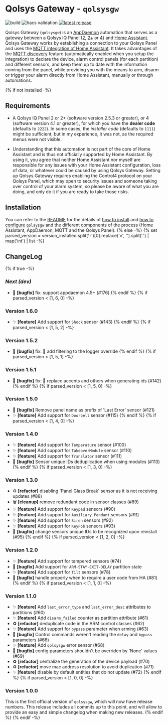 # Qolsys Gateway - `qolsysgw`

![build](https://github.com/XaF/qolsysgw/actions/workflows/build.yaml/badge.svg)
![hacs validation](https://github.com/XaF/qolsysgw/actions/workflows/hacs-validation.yaml/badge.svg)
[![latest release](https://img.shields.io/github/v/release/XaF/qolsysgw?logo=github&sort=semver)](https://github.com/XaF/qolsysgw/releases)

Qolsys Gateway (`qolsysgw`) is an [AppDaemon][appdaemon]
automation that serves as a gateway between a Qolsys IQ Panel
([2][qolsys-panel-2], [2+][qolsys-panel-2-plus] or [4][qolsys-panel-4])
and [Home Assistant][hass]. Qolsys Gateway works by establishing a connection
to your Qolsys Panel and uses the [MQTT integration of Home Assistant][hass-mqtt].
It takes advantages of the [MQTT discovery][hass-mqtt-discovery]
feature (automatically enabled when you setup the integration) to declare the
device, alarm control panels (for each partition) and different sensors, and
keep them up to date with the information coming from the panel, while
providing you with the means to arm, disarm or trigger your alarm directly
from Home Assistant, manually or through automations.

{% if not installed -%}
## Requirements

- A Qolsys IQ Panel 2 or 2+ (software version 2.5.3 or greater), or 4
  (software version 4.1 or greater),
  for which you have the **dealer code** (defaults to `2222`). In some cases,
  the _installer code_ (defaults to `1111`) might be sufficient, but in my
  experience, it was not, as the required menus were not visible.

- Understanding that this automation is not part of the core of Home Assistant
  and is thus not officially supported by Home Assistant. By using it, you
  agree that neither Home Assistant nor myself are responsible for any issues
  with your Home Assistant configuration, loss of data, or whatever could be
  caused by using Qolsys Gateway. Setting up Qolsys Gateway requires enabling
  the Control4 protocol on your Qolsys Panel, which may open to security issues
  and someone taking over control of your alarm system, so please be aware of
  what you are doing, and only do it if you are ready to take those risks.

## Installation

You can refer to the [README](https://github.com/XaF/qolsysgw#readme) for the details of [how to install](https://github.com/XaF/qolsysgw#installation) and [how to configure](https://github.com/XaF/qolsysgw#configuration) `qolsysgw` and the different components of the process (Home Assistant, AppDaemon, MQTT and the Qolsys Panel).
{% else -%}
{% set parsed_version = version_installed.split('-')[0].replace('v', '').split('.') | map('int') | list -%}
## ChangeLog
{%   if true -%}
### _Next (dev)_

 * 🐛 **[bugfix]** fix: support appdaemon 4.5+ (#176)
{%   endif %}
{%   if parsed_version < [1, 6, 0] -%}
### Version 1.6.0

 * ✨ **[feature]** Add support for `Shock` sensor (#143)
{%   endif %}
{%   if parsed_version < [1, 5, 2] -%}
### Version 1.5.2

 * 🐛 **[bugfix]** fix: 🐛 add filtering to the logger override
{%   endif %}
{%   if parsed_version < [1, 5, 1] -%}
### Version 1.5.1

 * 🐛 **[bugfix]** fix: 🐛 replace accents and others when generating ids (#142)
{%   endif %}
{%   if parsed_version < [1, 5, 0] -%}
### Version 1.5.0

 * 🐛 **[bugfix]** Remove panel name as prefix of 'Last Error' sensor (#121)
 * ✨ **[feature]** Add support for `Doorbell` sensor (#115)
{%   endif %}
{%   if parsed_version < [1, 4, 0] -%}
### Version 1.4.0

 * ✨ **[feature]** Add support for `Temperature` sensor (#100)
 * ✨ **[feature]** Add support for `TakeoverModule` sensor (#110)
 * ✨ **[feature]** Add support for `Translator` sensor (#111)
 * 🐛 **[bugfix]** Sensor unique IDs deduplication when using modules (#113)
{%   endif %}
{%   if parsed_version < [1, 3, 0] -%}
### Version 1.3.0

 * ♻️ **[refactor]** disabling 'Panel Glass Break' sensor as it is not receiving updates (#88)
 * 🗑️ **[cleanup]** remove redundant code in sensor classes (#89)
 * ✨ **[feature]** Add support for `Keypad` sensors (#90)
 * ✨ **[feature]** Add support for `Auxiliary Pendant` sensors (#91)
 * ✨ **[feature]** Add support for `Siren` sensors (#92)
 * ✨ **[feature]** Add support for `KeyFob` sensors (#93)
 * 🐛 **[bugfix]** change sensors unique IDs to be recognized upon reinstall (#95)
{%   endif %}
{%   if parsed_version < [1, 2, 0] -%}
### Version 1.2.0

 * ✨ **[feature]** Add support for tampered sensors (#74)
 * 🐛 **[bugfix]** Add support for `ARM-STAY-EXIT-DELAY` partition state
 * ✨ **[feature]** Add support for `Tilt` sensors (#78)
 * 🐛 **[bugfix]** handle properly when to require a user code from HA (#81)
{%   endif %}
{%   if parsed_version < [1, 1, 0] -%}
### Version 1.1.0

 * ✨ **[feature]** Add `last_error_type` and `last_error_desc` attributes to partitions (#60)
 * ✨ **[feature]** Add `disarm_failed` counter as partition attribute (#61)
 * ♻️ **[refactor]** deduplicate code in the ARM control classes (#62)
 * ✨ **[feature]** Add support for `bypass` parameter when arming (#63)
 * 🐛 **[bugfix]** Control commands weren't reading the `delay` and `bypass` parameters (#66)
 * ✨ **[feature]** Add `qolsysgw` error sensor (#68)
 * 🐛 **[bugfix]** config parameters shouldn't be overriden by 'None' values (#69)
 * ♻️ **[refactor]** centralize the generation of the device payload (#70)
 * ♻️ **[refactor]** move mac address resolution to avoid duplication (#71)
 * ✨ **[feature]** disable by default entities that do not update (#72)
{%   endif %}
{%   if parsed_version < [1, 0, 0] -%}
### Version 1.0.0

This is the first official version of `qolsysgw`, which will now have release numbers.
This release includes all commits up to this point, and will allow to provide an easy
and simple changelog when making new releases.
{%   endif %}
{% endif -%}


<!--
List of links used in that page, sorted alphabetically by tag
-->
[appdaemon]: https://github.com/AppDaemon/appdaemon
[hass-mqtt-discovery]: https://www.home-assistant.io/docs/mqtt/discovery/
[hass-mqtt]: https://www.home-assistant.io/integrations/mqtt/
[hass]: https://www.home-assistant.io/
[qolsys-panel-2]: https://qolsys.com/iq-panel-2/
[qolsys-panel-2-plus]: https://qolsys.com/iq-panel-2-plus/
[qolsys-panel-4]: https://qolsys.com/iq-panel-4/
